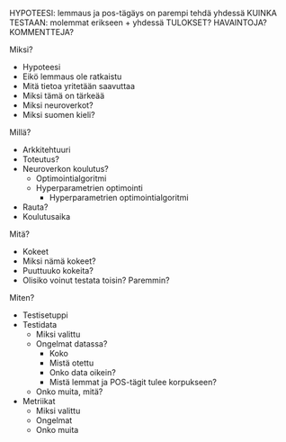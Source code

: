 HYPOTEESI: lemmaus ja pos-tägäys on parempi tehdä yhdessä
KUINKA TESTAAN: molemmat erikseen + yhdessä
TULOKSET?
HAVAINTOJA?
KOMMENTTEJA?


Miksi?
  - Hypoteesi
  - Eikö lemmaus ole ratkaistu
  - Mitä tietoa yritetään saavuttaa
  - Miksi tämä on tärkeää
  - Miksi neuroverkot?
  - Miksi suomen kieli?

Millä?
  - Arkkitehtuuri
  - Toteutus?
  - Neuroverkon koulutus?
    - Optimointialgoritmi
    - Hyperparametrien optimointi
      - Hyperparametrien optimointialgoritmi
  - Rauta?
  - Koulutusaika

Mitä?
  - Kokeet
  - Miksi nämä kokeet?
  - Puuttuuko kokeita?
  - Olisiko voinut testata toisin? Paremmin?

Miten?
  - Testisetuppi
  - Testidata
    - Miksi valittu
    - Ongelmat datassa?
      - Koko
      - Mistä otettu
      - Onko data oikein?
      - Mistä lemmat ja POS-tägit tulee korpukseen?
    - Onko muita, mitä?
  - Metriikat
    - Miksi valittu
    - Ongelmat
    - Onko muita
  
 
